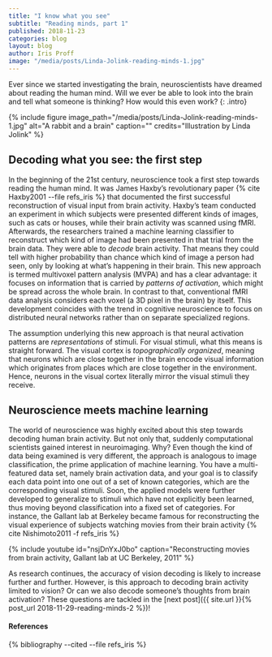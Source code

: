 ```yaml
---
title: "I know what you see"
subtitle: "Reading minds, part 1"
published: 2018-11-23
categories: blog
layout: blog
author: Iris Proff
image: "/media/posts/Linda-Jolink-reading-minds-1.jpg"
---
```


Ever since we started investigating the brain, neuroscientists have
dreamed about reading the human mind. Will we ever be able to look into
the brain and tell what someone is thinking? How would this even work?
{: .intro}

{%
 include figure
 image_path="/media/posts/Linda-Jolink-reading-minds-1.jpg"
 alt="A rabbit and a brain"
 caption=""
 credits="Illustration by Linda Jolink"
%}

## Decoding what you see: the first step

In the beginning of the 21st century, neuroscience took a first step towards reading the human mind. It was James Haxby’s revolutionary paper {% cite Haxby2001  --file refs_iris %} that documented the first successful reconstruction of visual input from brain activity. Haxby’s team conducted an experiment in which subjects were presented different kinds of images, such as cats or houses, while their brain activity was scanned using fMRI. Afterwards, the researchers trained a machine learning classifier to reconstruct which kind of image had been presented in that trial from the brain data. They were able to *decode* brain activity. That means they could tell with higher probability than chance which kind of image a person had seen, only by looking at what’s happening in their brain. This new approach is termed multivoxel pattern analysis (MVPA) and has a clear advantage: it focuses on information that is carried by *patterns of activation*, which might be spread across the whole brain. In contrast to that, conventional fMRI data analysis considers each voxel (a 3D pixel in the brain) by itself. This development coincides with the trend in cognitive neuroscience to focus on distributed neural networks rather than on separate specialized regions.

The assumption underlying this new approach is that neural activation patterns are *representations* of stimuli. For visual stimuli, what this means is straight forward. The visual cortex is *topographically organized*, meaning that neurons which are close together in the brain encode visual information which originates from places which are close together in the environment. Hence, neurons in the visual cortex literally mirror the visual stimuli they receive.

## Neuroscience meets machine learning

The world of neuroscience was highly excited about this step towards decoding human brain activity. But not only that, suddenly computational scientists gained interest in neuroimaging. Why? Even though the kind of data being examined is very different, the approach is analogous to image classification, the prime application of machine learning. You have a multi-featured data set, namely brain activation data, and your goal is to classify each data point into one out of a set of known categories, which are the corresponding visual stimuli. Soon, the applied models were further developed to generalize to stimuli which have not explicitly been learned, thus moving beyond classification into a fixed set of categories. For instance, the Gallant lab at Berkeley became famous for reconstructing the visual experience of subjects watching movies from their brain activity {% cite Nishimoto2011 -f refs_iris %}

{%
    include youtube
    id="nsjDnYxJ0bo"
    caption="Reconstructing movies from brain activity, Gallant lab at UC Berkeley, 2011"
%}

As research continues, the accuracy of vision decoding is likely to increase further and further. However, is this approach to decoding brain activity limited to vision? Or can we also decode someone’s thoughts from brain activation? These questions are tackled in the [next post]({{ site.url }}{% post_url 2018-11-29-reading-minds-2 %})!

<div class="references">
  <h4>References</h4>
  {% bibliography --cited --file refs_iris %}
</div>